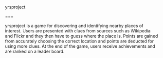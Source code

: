 yrsproject

===

yrsproject is a game for discovering and identifying nearby places of interest. Users are presented with clues from sources such as Wikipedia and Flickr and they then have to guess where the place is. Points are gained from accurately choosing the correct location and points are deducted for using more clues. At the end of the game, users receive achievements and are ranked on a leader board.

